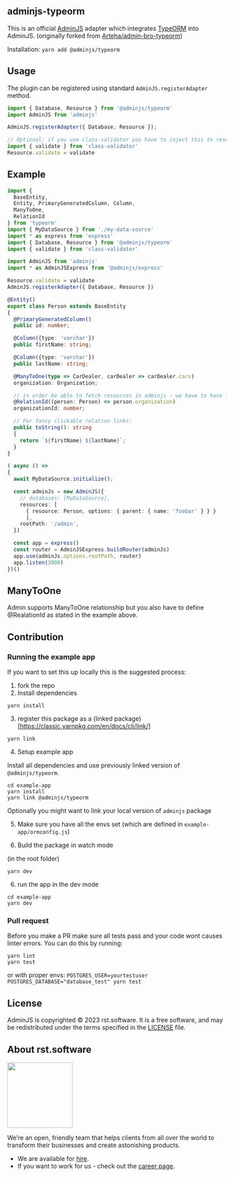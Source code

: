 ## adminjs-typeorm

This is an official [AdminJS](https://github.com/SoftwareBrothers/adminjs) adapter which integrates [TypeORM](https://typeorm.io/) into AdminJS. (originally forked from [Arteha/admin-bro-typeorm](https://github.com/Arteha/admin-bro-typeorm))

Installation: `yarn add @adminjs/typeorm`

## Usage

The plugin can be registered using standard `AdminJS.registerAdapter` method.

```typescript
import { Database, Resource } from '@adminjs/typeorm'
import AdminJS from 'adminjs'

AdminJS.registerAdapter({ Database, Resource });

// Optional: if you use class-validator you have to inject this to resource.
import { validate } from 'class-validator'
Resource.validate = validate
```

## Example

```typescript
import {
  BaseEntity,
  Entity, PrimaryGeneratedColumn, Column,
  ManyToOne,
  RelationId
} from 'typeorm'
import { MyDataSource } from './my-data-source'
import * as express from 'express'
import { Database, Resource } from '@adminjs/typeorm'
import { validate } from 'class-validator'

import AdminJS from 'adminjs'
import * as AdminJSExpress from '@adminjs/express'

Resource.validate = validate
AdminJS.registerAdapter({ Database, Resource })

@Entity()
export class Person extends BaseEntity
{
  @PrimaryGeneratedColumn()
  public id: number;

  @Column({type: 'varchar'})
  public firstName: string;

  @Column({type: 'varchar'})
  public lastName: string;

  @ManyToOne(type => CarDealer, carDealer => carDealer.cars)
  organization: Organization;

  // in order be able to fetch resources in adminjs - we have to have id available
  @RelationId((person: Person) => person.organization)
  organizationId: number;

  // For fancy clickable relation links:
  public toString(): string
  {
    return `${firstName} ${lastName}`;
  }
}

( async () =>
{
  await MyDataSource.initialize();

  const adminJs = new AdminJS({
    // databases: [MyDataSource],
    resources: [
      { resource: Person, options: { parent: { name: 'foobar' } } }
      ],
    rootPath: '/admin',
  })

  const app = express()
  const router = AdminJSExpress.buildRouter(adminJs)
  app.use(adminJs.options.rootPath, router)
  app.listen(3000)
})()
```

## ManyToOne

Admin supports ManyToOne relationship but you also have to define @RealationId as stated in the example above.

## Contribution

### Running the example app

If you want to set this up locally this is the suggested process:

1. fork the repo
2. Install dependencies

```
yarn install
```

3. register this package as a (linked package)[https://classic.yarnpkg.com/en/docs/cli/link/]

```
yarn link
```

4. Setup example app

Install all dependencies and use previously linked version of `@adminjs/typeorm`.

```
cd example-app
yarn install
yarn link @adminjs/typeorm
```

Optionally you might want to link your local version of `adminjs` package

5. Make sure you have all the envs set (which are defined in `example-app/ormconfig.js`)

6. Build the package in watch mode

(in the root folder)

```
yarn dev
```

6. run the app in the dev mode

```
cd example-app
yarn dev
```

### Pull request

Before you make a PR make sure all tests pass and your code wont causes linter errors.
You can do this by running:

```
yarn lint
yarn test
```

or with proper envs: `POSTGRES_USER=yourtestuser POSTGRES_DATABASE="database_test" yarn test`

## License

AdminJS is copyrighted © 2023 rst.software. It is a free software, and may be redistributed under the terms specified in the [LICENSE](LICENSE.md) file.

## About rst.software

<img src="https://pbs.twimg.com/profile_images/1367119173604810752/dKVlj1YY_400x400.jpg" width=150>

We’re an open, friendly team that helps clients from all over the world to transform their businesses and create astonishing products.

* We are available for [hire](https://www.rst.software/estimate-your-project).
* If you want to work for us - check out the [career page](https://www.rst.software/join-us).
